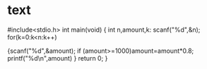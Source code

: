 # text
#include<stdio.h>
int main(void)
{
int n,amount,k:
scanf("%d",&n);
for(k=0:k<n:k++)

{scanf("%d",&amount);
if (amount>=1000)amount=amount*0.8;
printf("%d\n",amount)
}
return 0;
}

